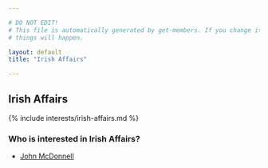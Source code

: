 ```yaml
---

# DO NOT EDIT!
# This file is automatically generated by get-members. If you change it, bad
# things will happen.

layout: default
title: "Irish Affairs"

---
```


## Irish Affairs

{% include interests/irish-affairs.md %}

### Who is interested in Irish Affairs?


* [John McDonnell](/members/john-mcdonnell.html)
